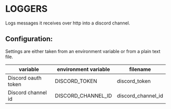 # LOGGERS

Logs messages it receives over http into a discord channel.

## Configuration:
Settings are either taken from an environment variable or from a plain text file.

|variable|environment variable|filename|
|-|-|-|
|Discord oauth token|DISCORD_TOKEN|discord_token|
|Discord channel id|DISCORD_CHANNEL_ID|discord_channel_id|
